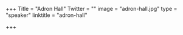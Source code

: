 +++
Title = "Adron Hall"
Twitter = ""
image = "adron-hall.jpg"
type = "speaker"
linktitle = "adron-hall"

+++


